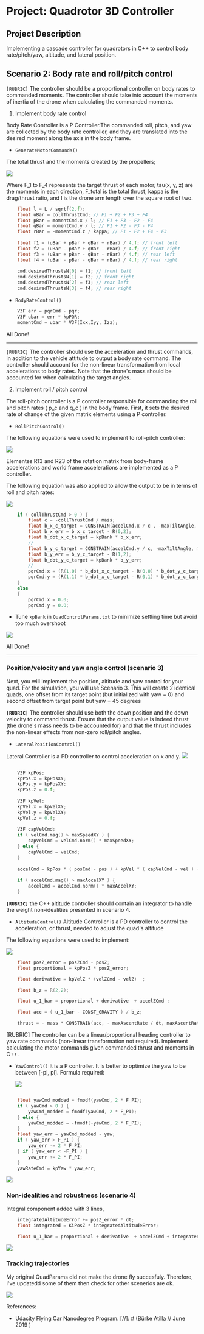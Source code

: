 # Project: Quadrotor 3D Controller #

## Project Description ##
Implementing a cascade controller for quadrotors in C++ to control body rate/pitch/yaw, altitude, and lateral position.


## Scenario 2: Body rate and roll/pitch control ##

`[RUBRIC]`  The controller should be a proportional controller on body rates to commanded moments. The controller should take into account the moments of inertia of the drone when calculating the commanded moments.

1. Implement body rate control 

Body Rate Controller is a P Controller.The commanded roll, pitch, and yaw are collected by the body rate controller, and they are translated into the desired moment along the axis in the body frame. 

  * `GenerateMotorCommands()` 

The total thrust and the moments created by the propellers;

  <!-- $F_{total}$ = $F_1$ + $F_{2}$ + $F_3$ + $F_4$
  $\tau_x$ = ($F_1$ - $F_2$ + $F_3$ - $F_4$) * $l$
  $\tau_y$ = ($F_1$ + $F_2$ - $F_3$ - $F_4$) * $l$
  $\tau_z$ = - ( $F_1$ - $F_2$ - $F_3$ + $F_4$ ) * $\kappa$  -->

 ![](images/forces.png)


  Where F_1 to F_4 represents the target thrust of each motor, tau(x, y, z) are the moments in each direction, F_total is the total thrust, kappa is the drag/thrust ratio, and l is the drone arm length over the square root of two.

```cpp
    float l = L / sqrtf(2.f);
    float uBar = collThrustCmd; // F1 + F2 + F3 + F4
    float pBar = momentCmd.x / l; // F1 + F3 - F2 - F4
    float qBar = momentCmd.y / l; // F1 + F2 - F3 - F4
    float rBar = -momentCmd.z / kappa; // F1 - F2 + F4 - F3
    
    float f1 = (uBar + pBar + qBar + rBar) / 4.f; // front left
    float f2 = (uBar - pBar + qBar - rBar) / 4.f; // front right
    float f3 = (uBar + pBar - qBar - rBar) / 4.f; // rear left
    float f4 = (uBar - pBar - qBar + rBar) / 4.f; // rear right
    
    cmd.desiredThrustsN[0] = f1; // front left
    cmd.desiredThrustsN[1] = f2; // front right
    cmd.desiredThrustsN[2] = f3; // rear left
    cmd.desiredThrustsN[3] = f4; // rear right
```
 - `BodyRateControl()`

```cpp
    V3F err = pqrCmd - pqr;
    V3F ubar = err * kpPQR;
    momentCmd = ubar * V3F(Ixx,Iyy, Izz);
```

All Done!

  ---

`[RUBRIC]` The controller should use the acceleration and thrust commands, in addition to the vehicle attitude to output a body rate command. The controller should account for the non-linear transformation from local accelerations to body rates. Note that the drone's mass should be accounted for when calculating the target angles.


2. Implement roll / pitch control

The roll-pitch controller is a P controller responsible for commanding the roll and pitch rates ( p_c and  q_c ) in the body frame. First, it sets the desired rate of change of the given matrix elements using a P controller.

 - `RollPitchControl()`

 The following equations were used to implement to roll-pitch controller:
 
 ![](images/roll-Pitch_controller.png)


Elementes R13 and R23 of the rotation matrix from body-frame accelerations and world frame accelerations are implemented as a P controller.

The following equation was also applied to allow the output to be in terms of roll and pitch rates:

 ![](images/convert_angular_velocities.png)

```cpp
    if ( collThrustCmd > 0 ) {
        float c = -collThrustCmd / mass;
        float b_x_c_target = CONSTRAIN(accelCmd.x / c , -maxTiltAngle, maxTiltAngle);
        float b_x_err = b_x_c_target - R(0,2);
        float b_dot_x_c_target = kpBank * b_x_err;
        //
        float b_y_c_target = CONSTRAIN(accelCmd.y / c, -maxTiltAngle, maxTiltAngle);
        float b_y_err = b_y_c_target - R(1,2);
        float b_dot_y_c_target = kpBank * b_y_err;
        //
        pqrCmd.x = (R(1,0) * b_dot_x_c_target - R(0,0) * b_dot_y_c_target / R(2,2));
        pqrCmd.y = (R(1,1) * b_dot_x_c_target - R(0,1) * b_dot_y_c_target / R(2,2));
    }
    else
    {
        pqrCmd.x = 0.0;
        pqrCmd.y = 0.0;
```

 - Tune `kpBank` in `QuadControlParams.txt` to minimize settling time but avoid too much overshoot

  ![](images/2.gif)

All Done!

----

### Position/velocity and yaw angle control (scenario 3) ###

Next, you will implement the position, altitude and yaw control for your quad. For the simulation, you will use Scenario 3. This will create 2 identical quads, one offset from its target point (but initialized with yaw = 0) and second offset from target point but yaw = 45 degrees

**`[RUBRIC]`** The controller should use both the down position and the down velocity to command thrust. Ensure that the output value is indeed thrust (the drone's mass needs to be accounted for) and that the thrust includes the non-linear effects from non-zero roll/pitch angles.
* `LateralPositionControl()`

Lateral Controller is a PD controller to control acceleration on x and y.
 ![](images/Lateral_controller.png)

```cpp

    V3F kpPos;
    kpPos.x = kpPosXY;
    kpPos.y = kpPosXY;
    kpPos.z = 0.f;
    
    V3F kpVel;
    kpVel.x = kpVelXY;
    kpVel.y = kpVelXY;
    kpVel.z = 0.f;
    
    V3F capVelCmd;
    if ( velCmd.mag() > maxSpeedXY ) {
        capVelCmd = velCmd.norm() * maxSpeedXY;
    } else {
        capVelCmd = velCmd;
    }
    
    accelCmd = kpPos * ( posCmd - pos ) + kpVel * ( capVelCmd - vel ) + accelCmd;
    
    if ( accelCmd.mag() > maxAccelXY ) {
        accelCmd = accelCmd.norm() * maxAccelXY;
    }
```

**`[RUBRIC]`** the C++ altitude controller should contain an integrator to handle the weight non-idealities presented in scenario 4.
* `AltitudeControl()`
 Altitude Controller is a PD controller to control the acceleration, or thrust, needed to adjust the quad's altitude

The following equations were used to implement:
<!-- $$
\begin{pmatrix} \ddot{x} \\ \ddot{y} \\ \ddot{z}\end{pmatrix}  = \begin{pmatrix} 0 \\ 0 \\ g\end{pmatrix} + R \begin{pmatrix} 0 \\ 0 \\ c \end{pmatrix} 
$$ where $R = R(\psi) \times R(\theta) \times R(\phi)$. 
$$
\ddot{x} = c b^x \\ 
\ddot{y} = c b^y \\ 
\ddot{z} = c b^z +g
$$ where $b^x = R_{13}$, $b^y= R_{23}$ and $b^z = R_{33}$ 

$$\bar{u}_1 = \ddot{z} = c b^z +g$$ 

$$c = (\bar{u}_1-g)/b^z$$  

$$\bar{u}_1 = k_{p-z}(z_{t} - z_{a}) + k_{d-z}(\dot{z}_{t} - \dot{z}_{a}) + \ddot{z}_t$$ -->
  ![](images/altitude_controller.png)

```cpp
    float posZ_error = posZCmd - posZ;
    float proportional = kpPosZ * posZ_error;

    float derivative = kpVelZ * (velZCmd - velZ)  ;

    float b_z = R(2,2);

    float u_1_bar = proportional + derivative  + accelZCmd ;

    float acc = ( u_1_bar - CONST_GRAVITY ) / b_z;

    thrust = - mass * CONSTRAIN(acc, - maxAscentRate / dt, maxAscentRate / dt);

  ```

[RUBRIC] The controller can be a linear/proportional heading controller to yaw rate commands (non-linear transformation not required).
Implement calculating the motor commands given commanded thrust and moments in C++.

* `YawControl()`
It is a P controller. It is better to optimize the yaw to be between [-pi, pi]. Formula required:

  <!-- $r_c = k_p (\psi_t - \psi_a)$ -->

  ![](images/yaw_controller.png)

```cpp

    float yawCmd_modded = fmodf(yawCmd, 2 * F_PI);
    if ( yawCmd > 0 ) {
        yawCmd_modded = fmodf(yawCmd, 2 * F_PI);
    } else {
        yawCmd_modded = -fmodf(-yawCmd, 2 * F_PI);
    }
    float yaw_err = yawCmd_modded - yaw;
    if ( yaw_err > F_PI ) {
        yaw_err -= 2 * F_PI;
    } if ( yaw_err < -F_PI ) {
        yaw_err += 2 * F_PI;
    }
    yawRateCmd = kpYaw * yaw_err;
```
  ![](images/3.gif)



### Non-idealities and robustness (scenario 4) ###

Integral component added with 3 lines,

```cpp
    integratedAltitudeError += posZ_error * dt;
    float integrated = KiPosZ * integratedAltitudeError;
```
```cpp
    float u_1_bar = proportional + derivative  + accelZCmd + integrated;
```


  ![](images/4.gif)

### Tracking trajectories ###
My original QuadParams did not make the drone fly succesfuly. Therefore, I've updatedd some of them then check for other scenerios are ok.

  ![](images/5.gif)

References:
* Udacity Flying Car Nanodegree Program.
[//]: # (Bürke Atilla // June 2019 )